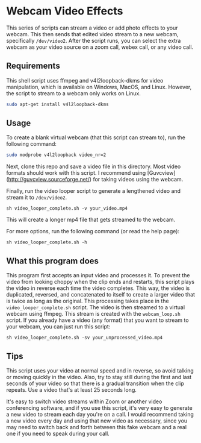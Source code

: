# Webcam Video Effects 

This series of scripts can stream a video or add photo effects to your webcam. This then sends that edited video stream to a new webcam, specifically `/dev/video2`. After the script runs, you can select the extra webcam as your video source on a zoom call, webex call, or any video call.

## Requirements

This shell script uses ffmpeg and v4l2loopback-dkms for video manipulation, which is available on Windows, MacOS, and Linux.
However, the script to stream to a webcam only works on Linux.
```sh
sudo apt-get install v4l2loopback-dkms
```

## Usage

To create a blank virtual webcam (that this script can stream to), run the following command:
```sh
sudo modprobe v4l2loopback video_nr=2
```
Next, clone this repo and save a video file in this directory. Most video formats should work with this script. I recommend using [Guvcview] (http://guvcview.sourceforge.net/) for taking videos using the webcam.

Finally, run the video looper script to generate a lengthened video and stream it to `/dev/video2`.
```
sh video_looper_complete.sh -v your_video.mp4
```

This will create a longer mp4 file that gets streamed to the webcam.

For more options, run the following command (or read the help page):
```
sh video_looper_complete.sh -h
```

## What this program does

This program first accepts an input video and processes it. To prevent the video from looking choppy when the clip ends and restarts, this script plays the video in reverse each time the video completes. This way, the video is duplicated, reversed, and concatenated to itself to create a larger video that is twice as long as the original. This processing takes place in the `video_looper_complete.sh` script.
The video is then streamed to a virtual webcam using ffmpeg. This stream is created with the `webcam_loop.sh` script. If you already have a video (any format) that you want to stream to your webcam, you can just run this script:
```
sh video_looper_complete.sh -sv your_unprocessed_video.mp4
```

## Tips

This script uses your video at normal speed and in reverse, so avoid talking or moving quickly in the video. Also, try to stay still during the first and last seconds of your video so that there is a gradual transition when the clip repeats. Use a video that's at least 25 seconds long.

It's easy to switch video streams within Zoom or another video conferencing software, and if you use this script, it's very easy to generate a new video to stream each day you're on a call. I would recommend taking a new video every day and using that new video as necessary, since you may need to switch back and forth between this fake webcam and a real one if you need to speak during your call.
